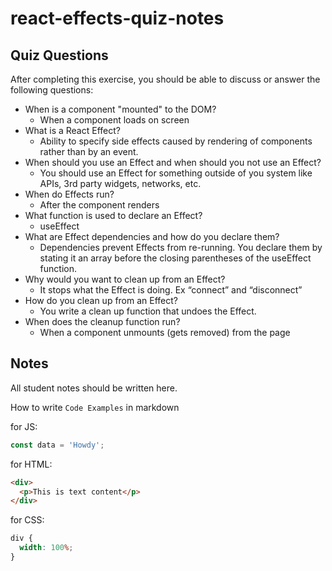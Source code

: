# react-effects-quiz-notes

## Quiz Questions

After completing this exercise, you should be able to discuss or answer the following questions:

- When is a component "mounted" to the DOM?
  - When a component loads on screen
- What is a React Effect?
  - Ability to specify side effects caused by rendering of components rather than by an event.
- When should you use an Effect and when should you not use an Effect?
  - You should use an Effect for something outside of you system like APIs, 3rd party widgets, networks, etc.
- When do Effects run?
  - After the component renders
- What function is used to declare an Effect?
  - useEffect
- What are Effect dependencies and how do you declare them?
  - Dependencies prevent Effects from re-running. You declare them by stating it an array before the closing parentheses of the useEffect function.
- Why would you want to clean up from an Effect?
  - It stops what the Effect is doing. Ex “connect” and “disconnect”
- How do you clean up from an Effect?
  - You write a clean up function that undoes the Effect.
- When does the cleanup function run?
  - When a component unmounts (gets removed) from the page

## Notes

All student notes should be written here.

How to write `Code Examples` in markdown

for JS:

```javascript
const data = 'Howdy';
```

for HTML:

```html
<div>
  <p>This is text content</p>
</div>
```

for CSS:

```css
div {
  width: 100%;
}
```
